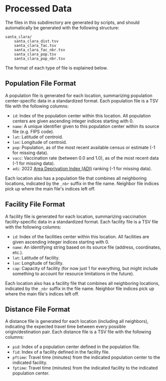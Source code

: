 # Processed Data

The files in this subdirectory are generated by scripts, and should automatically be generated with the following structure:
```
santa_clara/
    santa_clara_dist.tsv
    santa_clara_fac.tsv
    santa_clara_fac_nbr.tsv
    santa_clara_pop.tsv
    santa_clara_pop_nbr.tsv
```
The format of each type of file is explained below.

## Population File Format

A population file is generated for each location, summarizing population center-specific data in a standardized format. Each population file is a TSV file with the following columns:

* `id`: Index of the population center within this location. All population centers are given ascending integer indices starting with 0.
* `name`: A unique identifier given to this population center within its source file (e.g. FIPS code).
* `lat`: Latitude of centroid.
* `lon`: Longitude of centroid.
* `pop`: Population, as of the most recent available census or estimate (-1 for missing data).
* `vacc`: Vaccination rate (between 0.0 and 1.0), as of the most recent data (-1 for missing data).
* `adi`: 2022 [Area Deprivation Index (ADI)](https://www.nejm.org/doi/full/10.1056/NEJMp1802313) ranking (-1 for missing data).

Each location also has a population file that combines all neighboring locations, indicated by the `_nbr` suffix in the file name. Neighbor file indices pick up where the main file's indices left off.

## Facility File Format

A facility file is generated for each location, summarizing vaccination facility-specific data in a standardized format. Each facility file is a TSV file with the following columns:

* `id`: Index of the facilities center within this location. All facilities are given ascending integer indices starting with 0.
* `name`: An identifying string based on its source file (address, coordinates, etc.).
* `lat`: Latitude of facility.
* `lon`: Longitude of facility.
* `cap`: Capacity of facility (for now just 1 for everything, but might include something to account for resource limitations in the future).

Each location also has a facility file that combines all neighboring locations, indicated by the `_nbr` suffix in the file name. Neighbor file indices pick up where the main file's indices left off.

## Distance File Format

A distance file is generated for each location (including all neighbors), indicating the expected travel time between every possible origin/destination pair. Each distance file is a TSV file with the following columns:

* `pid`: Index of a population center defined in the population file.
* `fid`: Index of a facility defined in the facility file.
* `pftime`: Travel time (minutes) from the indicated population center to the indicated facility.
* `fptime`: Travel time (minutes) from the indicated facility to the indicated population center.
